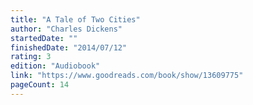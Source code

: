 ```yaml
---
title: "A Tale of Two Cities"
author: "Charles Dickens"
startedDate: ""
finishedDate: "2014/07/12"
rating: 3
edition: "Audiobook"
link: "https://www.goodreads.com/book/show/13609775"
pageCount: 14
---
```



